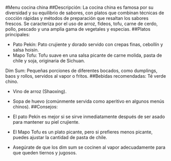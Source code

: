 #Menu cocina china
##Descripción:
La cocina china es famosa por su diversidad y su equilibrio de sabores, con platos que combinan técnicas de cocción rápidas y métodos de preparación que resaltan los sabores frescos. Se caracteriza por el uso de arroz, fideos, tofu, carne de cerdo, pollo, pescado y una amplia gama de vegetales y especias.
##Platos principales:
- Pato Pekín: Pato crujiente y dorado servido con crepas finas, cebollín y salsa hoisin.
- Mapo Tofu: Tofu suave en una salsa picante de carne molida, pasta de chile y soja, originaria de Sichuan.

Dim Sum: Pequeñas porciones de diferentes bocados, como dumplings, baos y rollos, servidos al vapor o fritos.
##Bebidas recomendadas:
Té verde chino.

- Vino de arroz (Shaoxing).

- Sopa de huevo (comúnmente servida como aperitivo en algunos menús chinos).
##Consejos:
- El pato Pekín es mejor si se sirve inmediatamente después de ser asado para mantener su piel crujiente.

- El Mapo Tofu es un plato picante, pero si prefieres menos picante, puedes ajustar la cantidad de pasta de chile.

- Asegúrate de que los dim sum se cocinen al vapor adecuadamente para que queden tiernos y jugosos.
